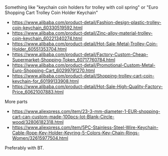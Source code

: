 Something like "keychain coin holders for trolley with coil spring" or "Euro Shopping Cart Trolley Coin Holder Keychain"

* https://www.alibaba.com/product-detail/Fashion-design-plastic-trolley-coin-keychain_60330519592.html
* https://www.alibaba.com/product-detail/Zinc-alloy-material-trolley-coin-keychain_60221340274.html
* https://www.alibaba.com/product-detail/Hot-Sale-Metal-Trolley-Coin-Holder_60551353704.html
* https://www.alibaba.com/product-detail/Factory-Custom-Cheap-Supermarket-Shopping-Token_60717760784.html
* https://www.alibaba.com/product-detail/Promotional-Custom-Metal-Euro-Shopping-Cart_60299791270.html
* https://www.alibaba.com/product-detail/Shopping-trolley-cart-coin-keychain-for_60199133908.html
* https://www.alibaba.com/product-detail/Hot-Sale-High-Quality-Factory-Price_60621007883.html


More parts
* https://www.aliexpress.com/item/23-3-mm-diameter-1-EUR-shopping-cart-can-custom-made-100pcs-lot-Blank-Circle-wood/32806182318.html
* https://www.aliexpress.com/item/5PC-Stainless-Steel-Wire-Keychain-Cable-Rope-Key-Holder-Keyring-5-Colors-Key-Chain-Rings-Women/32615977504.html

Preferably with BT.
